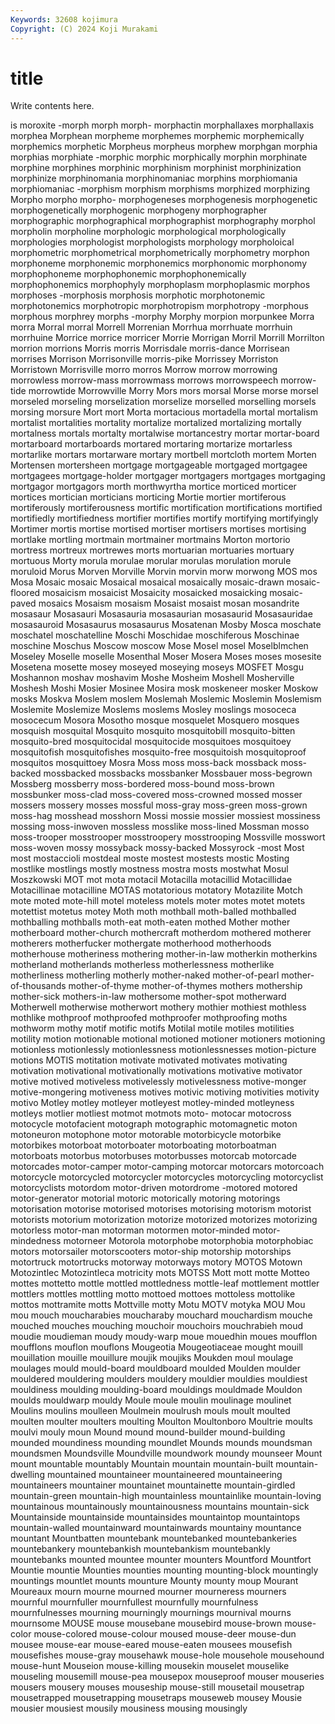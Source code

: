 ```yaml
---
Keywords: 32608 kojimura
Copyright: (C) 2024 Koji Murakami
---
```


# title

Write contents here.



is
moroxite -morph morph morph- morphactin morphallaxes morphallaxis morphea Morphean morpheme
morphemes morphemic morphemically morphemics morphetic Morpheus morpheus morphew morphgan morphia
morphias morphiate -morphic morphic morphically morphin morphinate morphine morphines morphinic
morphinism morphinist morphinization morphinize morphinomania morphinomaniac morphins morphiomania morphiomaniac -morphism
morphism morphisms morphized morphizing Morpho morpho morpho- morphogeneses morphogenesis morphogenetic
morphogenetically morphogenic morphogeny morphographer morphographic morphographical morphographist morphography morphol morpholin
morpholine morphologic morphological morphologically morphologies morphologist morphologists morphology morpholoical morphometric
morphometrical morphometrically morphometry morphon morphoneme morphonemic morphonemics morphonomic morphonomy morphophoneme
morphophonemic morphophonemically morphophonemics morphophyly morphoplasm morphoplasmic morphos morphoses -morphosis morphosis
morphotic morphotonemic morphotonemics morphotropic morphotropism morphotropy -morphous morphous morphrey morphs
-morphy Morphy morpion morpunkee Morra morra Morral morral Morrell Morrenian
Morrhua morrhuate morrhuin morrhuine Morrice morrice morricer Morrie Morrigan Morril
Morrill Morrilton morrion morrions Morris morris Morrisdale morris-dance Morrisean morrises
Morrison Morrisonville morris-pike Morrissey Morriston Morristown Morrisville morro morros Morrow
morrow morrowing morrowless morrow-mass morrowmass morrows morrowspeech morrow-tide morrowtide Morrowville
Morry Mors mors morsal Morse morse morsel morseled morseling morselization
morselize morselled morselling morsels morsing morsure Mort mort Morta mortacious
mortadella mortal mortalism mortalist mortalities mortality mortalize mortalized mortalizing mortally
mortalness mortals mortalty mortalwise mortancestry mortar mortar-board mortarboard mortarboards mortared
mortaring mortarize mortarless mortarlike mortars mortarware mortary mortbell mortcloth mortem
Morten Mortensen mortersheen mortgage mortgageable mortgaged mortgagee mortgagees mortgage-holder mortgager
mortgagers mortgages mortgaging mortgagor mortgagors morth morthwyrtha mortice morticed morticer
mortices mortician morticians morticing Mortie mortier mortiferous mortiferously mortiferousness mortific
mortification mortifications mortified mortifiedly mortifiedness mortifier mortifies mortify mortifying mortifyingly
Mortimer mortis mortise mortised mortiser mortisers mortises mortising mortlake mortling
mortmain mortmainer mortmains Morton mortorio mortress mortreux mortrewes morts mortuarian
mortuaries mortuary mortuous Morty morula morulae morular morulas morulation morule
moruloid Morus Morven Morville Morvin morvin morw morwong MOS mos
Mosa Mosaic mosaic Mosaical mosaical mosaically mosaic-drawn mosaic-floored mosaicism mosaicist
Mosaicity mosaicked mosaicking mosaic-paved mosaics Mosaism mosaism Mosaist mosaist mosan
mosandrite mosasaur Mosasauri Mosasauria mosasaurian mosasaurid Mosasauridae mosasauroid Mosasaurus mosasaurus
Mosatenan Mosby Mosca moschate moschatel moschatelline Moschi Moschidae moschiferous Moschinae
moschine Moschus Moscow moscow Mose Mosel mosel Moselblmchen Moseley Moselle
moselle Mosenthal Moser Mosera Moses moses mosesite Mosetena mosette mosey
moseyed moseying moseys MOSFET Mosgu Moshannon moshav moshavim Moshe Mosheim
Moshell Mosherville Moshesh Moshi Mosier Mosinee Mosira mosk moskeneer mosker
Moskow mosks Moskva Moslem moslem Moslemah Moslemic Moslemin Moslemism Moslemite
Moslemize Moslems moslems Mosley moslings mosoceca mosocecum Mosora Mosotho mosque
mosquelet Mosquero mosques mosquish mosquital Mosquito mosquito mosquitobill mosquito-bitten mosquito-bred
mosquitocidal mosquitocide mosquitoes mosquitoey mosquitofish mosquitofishes mosquito-free mosquitoish mosquitoproof mosquitos
mosquittoey Mosra Moss moss moss-back mossback moss-backed mossbacked mossbacks mossbanker
Mossbauer moss-begrown Mossberg mossberry moss-bordered moss-bound moss-brown mossbunker moss-clad moss-covered
moss-crowned mossed mosser mossers mossery mosses mossful moss-gray moss-green moss-grown
moss-hag mosshead mosshorn Mossi mossie mossier mossiest mossiness mossing moss-inwoven
mossless mosslike moss-lined Mossman mosso moss-trooper mosstrooper mosstroopery mosstrooping Mossville
mosswort moss-woven mossy mossyback mossy-backed Mossyrock -most Most most mostaccioli
mostdeal moste mostest mostests mostic Mosting mostlike mostlings mostly mostness
mostra mosts mostwhat Mosul Moszkowski MOT mot mota motacil Motacilla
motacillid Motacillidae Motacillinae motacilline MOTAS motatorious motatory Motazilite Motch mote
moted mote-hill motel moteless motels moter motes motet motets motettist
motetus motey Moth moth mothball moth-balled mothballed mothballing mothballs moth-eat
moth-eaten mothed Mother mother motherboard mother-church mothercraft motherdom mothered motherer
motherers motherfucker mothergate motherhood motherhoods motherhouse motheriness mothering mother-in-law motherkin
motherkins motherland motherlands motherless motherlessness motherlike motherliness motherling motherly mother-naked
mother-of-pearl mother-of-thousands mother-of-thyme mother-of-thymes mothers mothership mother-sick mothers-in-law mothersome mother-spot
motherward Motherwell motherwise motherwort mothery mothier mothiest mothless mothlike mothproof
mothproofed mothproofer mothproofing moths mothworm mothy motif motific motifs Motilal
motile motiles motilities motility motion motionable motional motioned motioner motioners
motioning motionless motionlessly motionlessness motionlessnesses motion-picture motions MOTIS motitation motivate
motivated motivates motivating motivation motivational motivationally motivations motivative motivator motive
motived motiveless motivelessly motivelessness motive-monger motive-mongering motiveness motives motivic motiving
motivities motivity motivo Motley motley motleyer motleyest motley-minded motleyness motleys
motlier motliest motmot motmots moto- motocar motocross motocycle motofacient motograph
motographic motomagnetic moton motoneuron motophone motor motorable motorbicycle motorbike motorbikes
motorboat motorboater motorboating motorboatman motorboats motorbus motorbuses motorbusses motorcab motorcade
motorcades motor-camper motor-camping motorcar motorcars motorcoach motorcycle motorcycled motorcycler motorcycles
motorcycling motorcyclist motorcyclists motordom motor-driven motordrome -motored motored motor-generator motorial
motoric motorically motoring motorings motorisation motorise motorised motorises motorising motorism
motorist motorists motorium motorization motorize motorized motorizes motorizing motorless motor-man
motorman motormen motor-minded motor-mindedness motorneer Motorola motorphobe motorphobia motorphobiac motors
motorsailer motorscooters motor-ship motorship motorships motortruck motortrucks motorway motorways motory
MOTOS Motown Motozintlec Motozintleca motricity mots MOTSS Mott mott motte
Motteo mottes mottetto mottle mottled mottledness mottle-leaf mottlement mottler mottlers
mottles mottling motto mottoed mottoes mottoless mottolike mottos mottramite motts
Mottville motty Motu MOTV motyka MOU Mou mou mouch moucharabies
moucharaby mouchard mouchardism mouche mouched mouches mouching mouchoir mouchoirs mouchrabieh
moud moudie moudieman moudy moudy-warp moue mouedhin moues moufflon moufflons
mouflon mouflons Mougeotia Mougeotiaceae mought mouill mouillation mouille mouillure moujik
moujiks Moukden moul moulage moulages mould mould-board mouldboard moulded Moulden
moulder mouldered mouldering moulders mouldery mouldier mouldies mouldiest mouldiness moulding
moulding-board mouldings mouldmade Mouldon moulds mouldwarp mouldy Moule moule moulin
moulinage moulinet Moulins moulins moulleen Moulmein moulrush mouls moult moulted
moulten moulter moulters moulting Moulton Moultonboro Moultrie moults moulvi mouly
moun Mound mound mound-builder mound-building mounded moundiness mounding moundlet Mounds
mounds moundsman moundsmen Moundsville Moundville moundwork moundy mounseer Mount mount
mountable mountably Mountain mountain mountain-built mountain-dwelling mountained mountaineer mountaineered mountaineering
mountaineers mountainer mountainet mountainette mountain-girdled mountain-green mountain-high mountainless mountainlike mountain-loving
mountainous mountainously mountainousness mountains mountain-sick Mountainside mountainside mountainsides mountaintop mountaintops
mountain-walled mountainward mountainwards mountainy mountance mountant Mountbatten mountebank mountebanked mountebankeries
mountebankery mountebankish mountebankism mountebankly mountebanks mounted mountee mounter mounters Mountford
Mountfort Mountie mountie Mounties mounties mounting mounting-block mountingly mountings mountlet
mounts mounture Mounty mounty moup Mourant Moureaux mourn mourne mourned
mourner mourneress mourners mournful mournfuller mournfullest mournfully mournfulness mournfulnesses mourning
mourningly mournings mournival mourns mournsome MOUSE mouse mousebane mousebird mouse-brown
mouse-color mouse-colored mouse-colour moused mouse-deer mouse-dun mousee mouse-ear mouse-eared mouse-eaten
mousees mousefish mousefishes mouse-gray mousehawk mouse-hole mousehole mousehound mouse-hunt Mouseion
mouse-killing mousekin mouselet mouselike mouseling mousemill mouse-pea mousepox mouseproof mouser
mouseries mousers mousery mouses mouseship mouse-still mousetail mousetrap mousetrapped mousetrapping
mousetraps mouseweb mousey Mousie mousier mousiest mousily mousiness mousing mousingly
